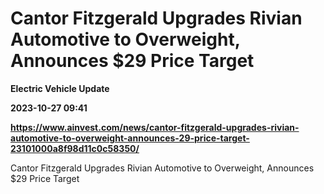 # Cantor Fitzgerald Upgrades Rivian Automotive to Overweight, Announces $29 Price Target
**Electric Vehicle Update**

**2023-10-27 09:41**

**https://www.ainvest.com/news/cantor-fitzgerald-upgrades-rivian-automotive-to-overweight-announces-29-price-target-23101000a8f98d11c0c58350/**

Cantor Fitzgerald Upgrades Rivian Automotive to Overweight, Announces $29 Price Target